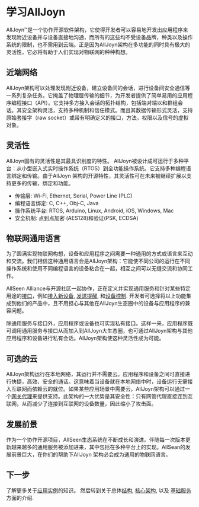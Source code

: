 # 学习AllJoyn

AllJoyn&trade;是一个协作开源软件架构，它使得开发者可以容易地开发出应用程序来发现附近设备并与设备直接地沟通，而所有的这些均不受设备品牌，种类以及操作系统的限制，也不需用到云端。正是因为AllJoyn架构在多功能的同时具有极大的灵活性，它必将有助于人们实现对物联网的种种构想。

## 近端网络

AllJoyn架构可以处理发现附近设备，建立设备间的会话，进行设备间安全通信等一系列复杂任务。它掩盖了物理层传输的细节，为开发者提供了简单易用的应用程序编程接口（API）。它支持多方接入会话的拓扑结构，包括端对端以和群组会话。其安全架构灵活，支持多种机制和信任模式。而且其数据传输形式灵活，支持原始套接字（raw socket）或带有明确定义的接口，方法，权限以及信号的虚拟对象。

## 灵活性

AllJoyn固有的灵活性是其最具识别度的特性。 AllJoyn被设计成可运行于多种平台：从小型嵌入式实时操作系统（RTOS）到全功能操作系统。它支持多种编程语言绑定和传输。由于AllJoyn 架构的开源特性，其灵活性可在未来被继续扩展以支持更多的传输，绑定和功能。

* 传输层: Wi-Fi, Ethernet, Serial, Power Line (PLC)
* 编程语言绑定: C, C++, Obj-C, Java
* 操作系统平台: RTOS, Arduino, Linux, Android, iOS, Windows, Mac
* 安全机制: 点到点加密 (AES128)和验证(PSK, ECDSA)

## 物联网通用语言

为了圆满实现物联网构想，设备和应用程序之间需要一种通用的方式或语言来互动和交流。我们相信这种通用语言会是AllJoyn架构：它能使不同公司的运行在不同操作系统和使用不同编程语言的设备粘合在一起，相互之间可以无缝交流和协同工作。

AllSeen Alliance与开源社区一起协作，正在定义并实现通用服务和针对某些特定用途的[接口][interfaces]，例如[接入新设备][onboarding], [发送提醒][notifs], 和[设备控制][controlpanel]. 开发者可选择将以上功能集成到他们的产品中，且不用担心与其他在AllJoyn生态圈中的设备与应用程序的兼容问题。

除通用服务与接口外，应用程序或设备也可实现私有接口。这样一来，应用程序既可调用通用服务与接口从而加入到AllJoyn大生态圈，也可通过AllJoyn架构与其他应用程序和设备进行私有会话。AllJoyn架构使这种灵活性成为可能。

## 可选的云

AllJoyn架构运行在本地网络，其运行并不需要云。应用程序和设备之间可直接进行快捷，高效、安全的通话。这意味着当设备就在本地网络中时，设备运行无需接入互联网而依赖云的就位。如果某些应用场景中需要云，AllJoyn架构可以通过一个[网关代理][gateway-agent]来提供支持。此架构的一大优势是其安全性：只有网管代理直接连到互联网，从而减少了连接到互联网的设备数量，因此缩小了攻击面。

## 发展前景

作为一个协作开源项目，AllSeen生态系统在不断成长和演进。伴随每一次版本更新越来越多的通用服务被添加进来，其中包括在多种平台上的实现。AllSean的发展前景巨大，在你们的帮助下AllJoyn 架构必会成为通用的物联网语言。

## 下一步

了解更多关于[应用实例][use-cases]的知识。 然后转到关于总体[结构][arch], [核心架构][core], 以及 [基础服务][services]方面的介绍.

[interfaces]: /learn/core#busobject
[onboarding]: /learn/base-services/onboarding
[notifs]: /learn/base-services/notification
[controlpanel]: /learn/base-services/controlpanel
[gateway-agent]: https://wiki.allseenalliance.org/gateway/gatewayagent

[use-cases]: /learn/use-cases
[arch]: /learn/architecture
[core]: /learn/core
[services]: /learn/base-services
